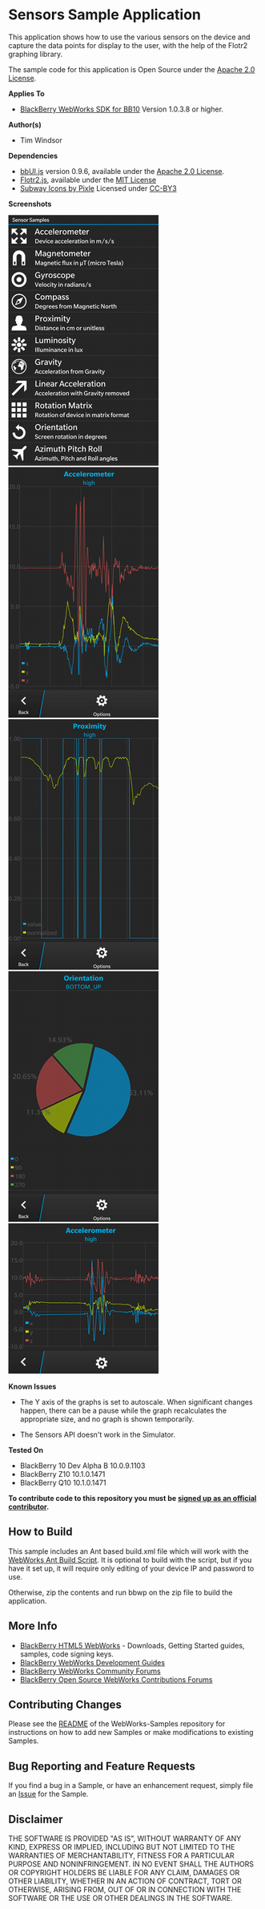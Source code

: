 # Sensors Sample Application

This application shows how to use the various sensors on the device and capture the data points for display to the user, with the help of the Flotr2 graphing library.

The sample code for this application is Open Source under the [Apache 2.0 License](http://www.apache.org/licenses/LICENSE-2.0.html).

**Applies To**

* [BlackBerry WebWorks SDK for BB10](https://developer.blackberry.com/html5/) Version 1.0.3.8 or higher.


**Author(s)** 

* Tim Windsor

**Dependencies**

* [bbUI.js](https://github.com/blackberry/bbUI.js) version 0.9.6, available under the [Apache 2.0 License](http://www.apache.org/licenses/LICENSE-2.0.html).
* [Flotr2.js](https://github.com/HumbleSoftware/Flotr2), available under the [MIT License]()
* [Subway Icons by Pixle](http://subway.pixle.pl/rim/) Licensed under [CC-BY3](http://creativecommons.org/licenses/by/3.0/)

**Screenshots**

![Screenshot](screenshots/IMG_00000004.png) &nbsp;
![Screenshot](screenshots/IMG_00000003.png) &nbsp;
![Screenshot](screenshots/IMG_00000002.png) &nbsp;
![Screenshot](screenshots/IMG_00000001.png) &nbsp;
![Screenshot](screenshots/Q10-1.png)

**Known Issues**

* The Y axis of the graphs is set to autoscale. When significant changes happen, there can be a pause while the graph recalculates the appropriate size, and no graph is shown temporarily.

* The Sensors API doesn't work in the Simulator.

**Tested On**
* BlackBerry 10 Dev Alpha B 10.0.9.1103
* BlackBerry Z10 10.1.0.1471
* BlackBerry Q10 10.1.0.1471


**To contribute code to this repository you must be [signed up as an official contributor](http://blackberry.github.com/howToContribute.html).**

## How to Build

This sample includes an Ant based build.xml file which will work with the [WebWorks Ant Build Script](https://github.com/blackberry/BB10-WebWorks-Community-Samples/tree/master/Ant-Build-Script). It is optional to build with the script, but if you have it set up, it will require only editing of your device IP and password to use.

Otherwise, zip the contents and run bbwp on the zip file to build the application.

## More Info

* [BlackBerry HTML5 WebWorks](https://bdsc.webapps.blackberry.com/html5/) - Downloads, Getting Started guides, samples, code signing keys.
* [BlackBerry WebWorks Development Guides](https://bdsc.webapps.blackberry.com/html5/documentation)
* [BlackBerry WebWorks Community Forums](http://supportforums.blackberry.com/t5/Web-and-WebWorks-Development/bd-p/browser_dev)
* [BlackBerry Open Source WebWorks Contributions Forums](http://supportforums.blackberry.com/t5/BlackBerry-WebWorks/bd-p/ww_con)

## Contributing Changes

Please see the [README](https://github.com/blackberry/BB10-WebWorks-Samples) of the WebWorks-Samples repository for instructions on how to add new Samples or make modifications to existing Samples.


## Bug Reporting and Feature Requests

If you find a bug in a Sample, or have an enhancement request, simply file an [Issue](https://github.com/blackberry/BB10-WebWorks-Samples/issues) for the Sample.


## Disclaimer

THE SOFTWARE IS PROVIDED "AS IS", WITHOUT WARRANTY OF ANY KIND, EXPRESS OR IMPLIED, INCLUDING BUT NOT LIMITED TO THE WARRANTIES OF MERCHANTABILITY, FITNESS FOR A PARTICULAR PURPOSE AND NONINFRINGEMENT. IN NO EVENT SHALL THE AUTHORS OR COPYRIGHT HOLDERS BE LIABLE FOR ANY CLAIM, DAMAGES OR OTHER LIABILITY, WHETHER IN AN ACTION OF CONTRACT, TORT OR OTHERWISE, ARISING FROM, OUT OF OR IN CONNECTION WITH THE SOFTWARE OR THE USE OR OTHER DEALINGS IN THE SOFTWARE.
